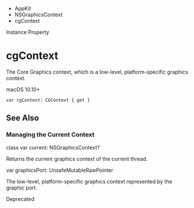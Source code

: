 

- AppKit
- NSGraphicsContext
-  cgContext 

Instance Property

# cgContext

The Core Graphics context, which is a low-level, platform-specific graphics context.

macOS 10.10+

``` source
var cgContext: CGContext { get }
```

## See Also

### Managing the Current Context

class var current: NSGraphicsContext?

Returns the current graphics context of the current thread.

var graphicsPort: UnsafeMutableRawPointer

The low-level, platform-specific graphics context represented by the graphic port.

Deprecated

